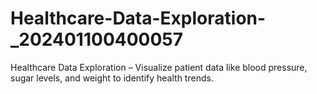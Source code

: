 # Healthcare-Data-Exploration-_202401100400057
Healthcare Data Exploration – Visualize patient data like blood pressure, sugar levels, and weight to identify health trends.
